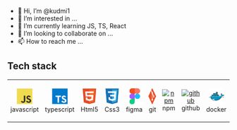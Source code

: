 - 👋 Hi, I’m @kudmi1
- 👀 I’m interested in ...
- 🌱 I’m currently learning JS, TS, React
- 💞️ I’m looking to collaborate on ...
- 📫 How to reach me ...

<h2 align="left" id="debabin-stack">Tech stack</h2>

<table width='100%'>
  <tr>
    <td align="center" width="110" height="90">
      <a href="#kudmi-stack">
        <img src="https://raw.githubusercontent.com/devicons/devicon/1119b9f84c0290e0f0b38982099a2bd027a48bf1/icons/javascript/javascript-original.svg" width="36" height="36" alt="javascript" />
      </a>
      <br/>javascript
    </td>
    <td align="center" width="110" height="90">
      <a href="#kudmi-stack">
        <img src="https://raw.githubusercontent.com/devicons/devicon/1119b9f84c0290e0f0b38982099a2bd027a48bf1/icons/typescript/typescript-original.svg" width="36" height="36" alt="typescript" />
      </a>
      <br/>typescript
    </td>
        <td align="center" width="110" height="90">
      <a href="#kudmi-stack">
        <img src="https://github.com/devicons/devicon/blob/master/icons/html5/html5-original.svg" width="36" height="36" alt="Html5" />
      </a>
      <br/>Html5
    </td>
         <td align="center" width="110" height="90"> 
      <a href="#kudmi-stack" >
        <img src="https://github.com/devicons/devicon/blob/master/icons/css3/css3-original.svg" width="36" height="36" alt="css3" />
      </a>
      <br/>Css3
    </td>
    <td align="center" width="110" height="90">
      <a href="#kudmi-stack" >
        <img src="https://raw.githubusercontent.com/devicons/devicon/1119b9f84c0290e0f0b38982099a2bd027a48bf1/icons/figma/figma-original.svg" width="36" height="36" alt="figma" />
      </a>
      <br/>figma
    </td>
    <td align="center" width="110" height="90">
      <a href="#kudmi-stack">
        <img src="https://raw.githubusercontent.com/devicons/devicon/1119b9f84c0290e0f0b38982099a2bd027a48bf1/icons/git/git-original.svg" width="36" height="36" alt="git" />
      </a>
      <br/>git
    </td>
    <td align="center" width="110" height="90"> 
      <a href="#kudmi-stack">
        <img src="https://api.iconify.design/devicon:npm-wordmark.svg" width="36" height="36" alt="npm" />
      </a>
      <br/>npm
    </td>
     <td align="center" width="110" height="90"> 
      <a href="#kudmi-stack" >
        <img src="https://api.iconify.design/devicon:github-wordmark.svg" width="36" height="36" alt="github" />
      </a>
      <br/>github
    </td>
    <td align="center" width="110" height="90"> 
      <a href="#kudmi-stack" >
        <img src="https://github.com/devicons/devicon/blob/master/icons/docker/docker-original.svg" width="36" height="36" alt="docker" />
      </a>
      <br/>docker
    </td>
  </tr> 
</table>

